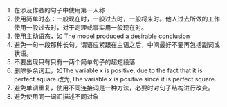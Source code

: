 1. 在涉及作者的句子中使用第一人称
2. 使用简单时态：一般现在时，一般过去时，一般将来时。他人过去所做的工作使用一般过去时，对于定理或事实用一般现在时。
3. 使用主动语态，如 The model produced a desirable conclusion
4. 避免一句一段那种长句。谓语应紧跟在主语之后，中间最好不要再包括副词或状语。
5. 不要出现只有只有一两个简单句子的超短段落
6. 删除多余词汇，如The variable x is positive, due to the fact that it is perfect square.改为;The variable x is positive since it is perfect square.
7. 避免单调重复，使用不同连接词是一种方法，必要时对句子结构进行改变。
8. 避免使用同一词汇描述不同对象
